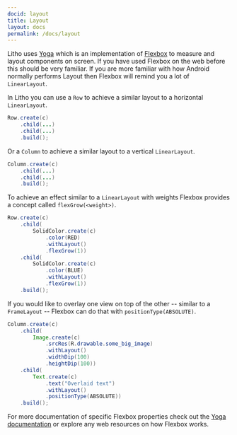 ```yaml
---
docid: layout
title: Layout
layout: docs
permalink: /docs/layout
---
```


Litho uses [Yoga](https://facebook.github.io/yoga/) which is an implementation of [Flexbox](https://www.w3.org/TR/css-flexbox-1/) to measure and layout components on screen. If you have used Flexbox on the web before this should be very familiar. If you are more familiar with how Android normally performs Layout then Flexbox will remind you a lot of `LinearLayout`.

In Litho you can use a `Row` to achieve a similar layout to a horizontal `LinearLayout`.

```java
Row.create(c)
    .child(...)
    .child(...)
    .build();
```

Or a `Column` to achieve a similar layout to a vertical `LinearLayout`.

```java
Column.create(c)
    .child(...)
    .child(...)
    .build();
```

To achieve an effect similar to a `LinearLayout` with weights Flexbox provides a concept called `flexGrow(<weight>)`.

```java
Row.create(c)
    .child(
        SolidColor.create(c)
            .color(RED)
            .withLayout()
            .flexGrow(1))
    .child(
        SolidColor.create(c)
            .color(BLUE)
            .withLayout()
            .flexGrow(1))
    .build();
```

If you would like to overlay one view on top of the other -- similar to a `FrameLayout` -- Flexbox can do that with `positionType(ABSOLUTE)`.

```java
Column.create(c)
    .child(
        Image.create(c)
            .srcRes(R.drawable.some_big_image)
            .withLayout()
            .widthDip(100)
            .heightDip(100))
    .child(
        Text.create(c)
            .text("Overlaid text")
            .withLayout()
            .positionType(ABSOLUTE))
    .build();
```

For more documentation of specific Flexbox properties check out the [Yoga documentation](https://facebook.github.io/yoga/docs/getting-started/) or explore any web resources on how Flexbox works.
